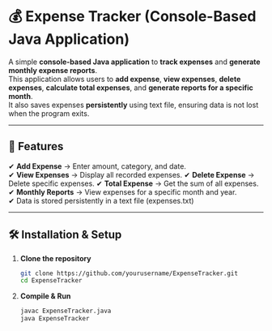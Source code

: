 # 💰 Expense Tracker (Console-Based Java Application)
A simple **console-based Java application** to **track expenses** and **generate monthly expense reports**.  
This application allows users to **add expense**, **view expenses**, **delete expenses**, **calculate total expenses**, and **generate reports for a specific month**.  
It also saves expenses **persistently** using text file, ensuring data is not lost when the program exits.

---

## 📜 Features
✔ **Add Expense** → Enter amount, category, and date.  
✔ **View Expenses** → Display all recorded expenses.
✔ **Delete Expense** → Delete specific expenses.
✔ **Total Expense** → Get the sum of all expenses.  
✔ **Monthly Reports** → View expenses for a specific month and year.  
✔ Data is stored persistently in a text file (expenses.txt)

---

## 🛠️ Installation & Setup

1. **Clone the repository**
   ```sh
   git clone https://github.com/yourusername/ExpenseTracker.git
   cd ExpenseTracker

2. **Compile & Run**
   ```sh
   javac ExpenseTracker.java
   java ExpenseTracker
